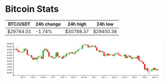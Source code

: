 # Bitcoin Stats

BTC/USDT|24h change|24h high|24h low|
|---|---|---|---|
|$29764.01|-1.74%|$30788.37|$29450.38|

<img src="./chart.svg">
